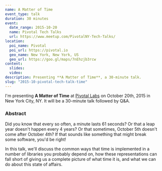 ```yaml
---
name: A Matter of Time
event_type: talk
duration: 30 minutes
event:
  date_range: 2015-10-20
  name: Pivotal Tech Talks
  url: https://www.meetup.com/PivotalNY-Tech-Talks/
location:
  poi_name: Pivotal
  poi_url: https://pivotal.io
  geo_name: New York, New York, US
  geo_url: https://goo.gl/maps/7nEhzjb3rcw
content:
  slides:
  video:
description: Presenting **A Matter of Time**, a 30-minute talk.
slug: "2015-10-pivotal-tech-talk-time"
---
```


I'm presenting **A Matter of Time** at [Pivotal Labs](http://pivotal.io/) on October 20th, 2015 in New York City, NY. It will be a 30-minute talk followed by Q&A.

### Abstract

Did you know that every so often, a minute lasts 61 seconds? Or that a leap year doesn't happen every 4 years? Or that sometimes, October 5th doesn't come after October 4th? If that sounds like something that might break some software, you'd be right!

In this talk, we'll discuss the common ways that time is implemented in a number of libraries you probably depend on, how these representations can fall short of giving us a complete picture of what time it is, and what we can do about this state of affairs.
